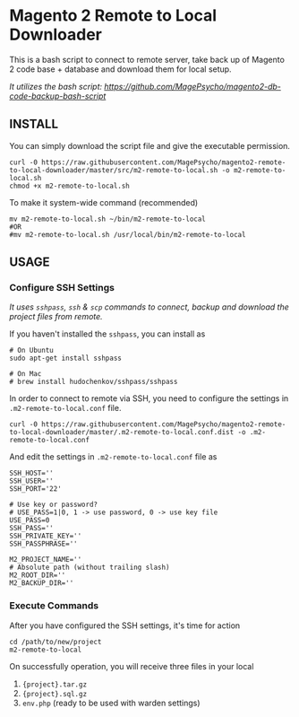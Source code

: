# Magento 2 Remote to Local Downloader

This is a bash script to connect to remote server, take back up of Magento 2 code base + database and download them for local setup.

*It utilizes the bash script: https://github.com/MagePsycho/magento2-db-code-backup-bash-script*

## INSTALL
You can simply download the script file and give the executable permission.
```
curl -0 https://raw.githubusercontent.com/MagePsycho/magento2-remote-to-local-downloader/master/src/m2-remote-to-local.sh -o m2-remote-to-local.sh
chmod +x m2-remote-to-local.sh
```

To make it system-wide command (recommended)
```
mv m2-remote-to-local.sh ~/bin/m2-remote-to-local
#OR
#mv m2-remote-to-local.sh /usr/local/bin/m2-remote-to-local
```

## USAGE

### Configure SSH Settings
*It uses `sshpass`, `ssh` & `scp` commands to connect, backup and download the project files from remote.*

If you haven't installed the `sshpass`, you can install as
```
# On Ubuntu
sudo apt-get install sshpass

# On Mac
# brew install hudochenkov/sshpass/sshpass
```

In order to connect to remote via SSH, you need to configure the settings in `.m2-remote-to-local.conf` file.
```
curl -0 https://raw.githubusercontent.com/MagePsycho/magento2-remote-to-local-downloader/master/.m2-remote-to-local.conf.dist -o .m2-remote-to-local.conf
```

And edit the settings in `.m2-remote-to-local.conf` file as
```
SSH_HOST=''
SSH_USER=''
SSH_PORT='22'

# Use key or password?
# USE_PASS=1|0, 1 -> use password, 0 -> use key file
USE_PASS=0
SSH_PASS=''
SSH_PRIVATE_KEY=''
SSH_PASSPHRASE=''

M2_PROJECT_NAME=''
# Absolute path (without trailing slash)
M2_ROOT_DIR=''
M2_BACKUP_DIR=''
```

### Execute Commands
After you have configured the SSH settings, it's time for action
```
cd /path/to/new/project
m2-remote-to-local
```
On successfully operation, you will receive three files in your local
1. `{project}.tar.gz`
2. `{project}.sql.gz`
3. `env.php` (ready to be used with warden settings)

